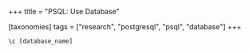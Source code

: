 +++
title = "PSQL: Use Database"

[taxonomies]
tags = ["research", "postgresql", "psql", "database"]
+++

```
\c [database_name]
```
